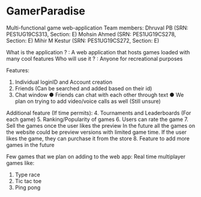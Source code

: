 # GamerParadise
Multi-functional game web-application
Team members:
Dhruval PB
(SRN: PES1UG19CS313, Section: E)
Mohsin Ahmed
(SRN: PES1UG19CS278, Section: E)
Mihir M Kestur
(SRN: PES1UG19CS272, Section: E)

What is the application ? : A web application that hosts games loaded with many cool features
Who will use it ?	        : Anyone for recreational purposes

Features:
1.	Individual loginID and Account creation
2.	Friends (Can be searched and added based on their id)
3.	Chat window 
●	Friends can chat with each other through text 
●	We plan on trying to add video/voice calls as well (Still unsure)

Additional feature (If time permits): 
4.	Tournaments and Leaderboards (For each game)
5.	Ranking/Popularity of games 
6.	Users can rate the game
7.	Sell the games once the user likes the preview
In the future all the games on the website could be preview versions with limited game time. If the user likes the game, they can purchase it from the store
8.	Feature to add more games in the future


Few games that we plan on adding to the web app:
 Real time multiplayer games like:
1)	Type race 
2)	Tic tac toe
3)	Ping pong
